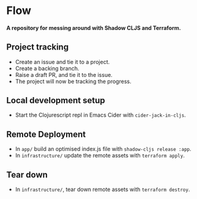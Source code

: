 # Flow

#### A repository for messing around with Shadow CLJS and Terraform.

## Project tracking
- Create an issue and tie it to a project.
- Create a backing branch.
- Raise a draft PR, and tie it to the issue.
- The project will now be tracking the progress.

## Local development setup
- Start the Clojurescript repl in Emacs Cider with `cider-jack-in-cljs`.

## Remote Deployment
- In `app/` build an optimised index.js file with `shadow-cljs release :app`.
- In `infrastructure/` update the remote assets with `terraform apply`.

## Tear down
- In `infrastructure/`, tear down remote assets with `terraform destroy`.
